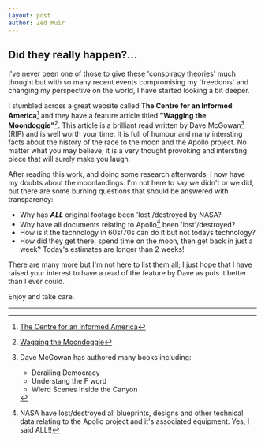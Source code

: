 ```yaml
---
layout: post
author: Zed Muir
---
```


## Did they really happen?...

I've never been one of those to give these 'conspiracy theories' much thought but with so many recent events compromising my 'freedoms' and changing my perspective on the world, I have started looking a bit deeper. 

I stumbled across a great website called **The Centre for an Informed America**[^1] and they have a feature article titled **"Wagging the Moondoggie"**[^2].  This article is a brilliant read written by Dave McGowan[^3] (RIP) and is well worth your time.  It is full of humour and many intersting facts about the history of the race to the moon and the Apollo project.  No matter what you may believe, it is a very thought provoking and intersting piece that will surely make you laugh. 

After reading this work, and doing some research afterwards, I now have my doubts about the moonlandings.  I'm not here to say we didn't or we did, but there are some burning questions that should be answered with transparency: 

  - Why has ***ALL*** original footage been 'lost'/destroyed by NASA?
  - Why have all documents relating to Apollo[^4] been 'lost'/destroyed?
  - How is it the technology in 60s/70s can do it but not todays technology?
  - How did they get there, spend time on the moon, then get back in just a week? Today's estimates are longer than 2 weeks!

There are many more but I'm not here to list them all; I just hope that I have raised your interest to have a read of the feature by Dave as puts it better than I ever could. 

Enjoy and take care. 

---

[^1]: [The Centre for an Informed America](https://centerforaninformedamerica.com/)
[^2]: [Wagging the Moondoggie](https://centerforaninformedamerica.com/moondoggie/)
[^3]: Dave McGowan has authored many books including: 
      - Derailing Democracy
      - Understang the F word
      - Wierd Scenes Inside the Canyon

[^4]: NASA have lost/destroyed all blueprints, designs and other technical data relating to the Apollo project and it's associated equipment.  Yes, I said ALL!!